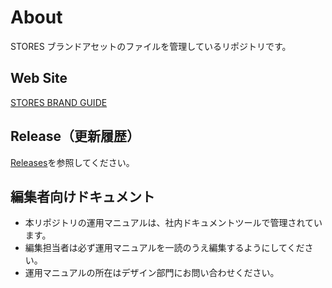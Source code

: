 # About

STORES ブランドアセットのファイルを管理しているリポジトリです。

## Web Site

[STORES BRAND GUIDE](https://stores-brand.guide)

## Release（更新履歴）

[Releases](https://github.com/heyinc/stores-brand-assets/releases)を参照してください。


## 編集者向けドキュメント

- 本リポジトリの運用マニュアルは、社内ドキュメントツールで管理されています。
- 編集担当者は必ず運用マニュアルを一読のうえ編集するようにしてください。
- 運用マニュアルの所在はデザイン部門にお問い合わせください。
